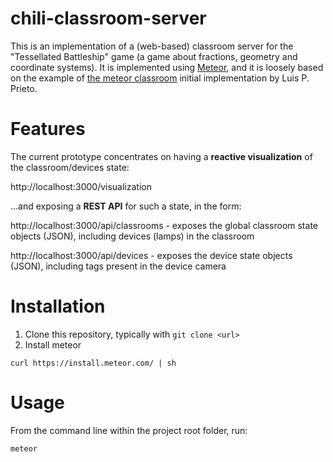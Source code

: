 # chili-classroom-server

This is an implementation of a (web-based) classroom server for the "Tessellated Battleship" game (a game about fractions, geometry and coordinate systems). It is implemented using [Meteor](https://www.meteor.com/), and it is loosely based on the example of [the meteor classroom](https://github.com/lprisan/meteor-classroom) initial implementation by Luis P. Prieto.

# Features
The current prototype concentrates on having a **reactive visualization** of the classroom/devices state:

http://localhost:3000/visualization

...and exposing a **REST API** for such a state, in the form:

http://localhost:3000/api/classrooms - exposes the global classroom state objects (JSON), including devices (lamps) in the classroom

http://localhost:3000/api/devices - exposes the device state objects (JSON), including tags present in the device camera

# Installation

1. Clone this repository, typically with `git clone <url>`
2. Install meteor
```
curl https://install.meteor.com/ | sh
```


# Usage
From the command line within the project root folder, run:

```
meteor
```
